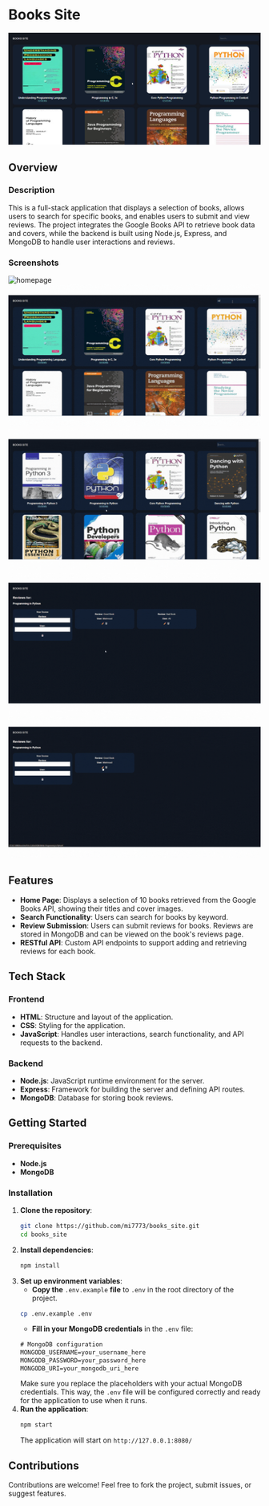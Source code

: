 # Books Site
![Books Site](books_site.png)
## Overview
### Description
This is a full-stack application that displays a selection of books, allows users to search for specific books, and enables users to submit and view reviews. The project integrates the Google Books API to retrieve book data and covers, while the backend is built using Node.js, Express, and MongoDB to handle user interactions and reviews.
### Screenshots
![homepage](homepage.gif)
![search](search.gif)
![submit_a_review](submit_a_review.gif)
![delete_a_review](delete_a_review.gif)
![edit_a_review](edit_a_review.gif)
## Features
- **Home Page**: Displays a selection of 10 books retrieved from the Google Books API, showing their titles and cover images.
- **Search Functionality**: Users can search for books by keyword.
- **Review Submission**: Users can submit reviews for books. Reviews are stored in MongoDB and can be viewed on the book's reviews page.
- **RESTful API**: Custom API endpoints to support adding and retrieving reviews for each book.
## Tech Stack
### Frontend
- **HTML**: Structure and layout of the application.
- **CSS**: Styling for the application.
- **JavaScript**: Handles user interactions, search functionality, and API requests to the backend.
### Backend
- **Node.js**: JavaScript runtime environment for the server.
- **Express**: Framework for building the server and defining API routes.
- **MongoDB**: Database for storing book reviews.
## Getting Started
### Prerequisites
- **Node.js**
- **MongoDB**
### Installation
1. **Clone the repository**:
   ```bash
   git clone https://github.com/mi7773/books_site.git
   cd books_site
   ```
2. **Install dependencies**:
   ```bash
   npm install
   ```
3. **Set up environment variables**:
   - **Copy the** `.env.example` **file** to `.env` in the root directory of the project.
   ```bash
   cp .env.example .env
   ```
   - **Fill in your MongoDB credentials** in the `.env` file:
   ```
   # MongoDB configuration
   MONGODB_USERNAME=your_username_here
   MONGODB_PASSWORD=your_password_here
   MONGODB_URI=your_mongodb_uri_here
   ```
   Make sure you replace the placeholders with your actual MongoDB credentials.
   This way, the `.env` file will be configured correctly and ready for the application to use when it runs.
4. **Run the application**:
   ```bash
   npm start
   ```
   The application will start on `http://127.0.0.1:8080/`
## Contributions
Contributions are welcome! Feel free to fork the project, submit issues, or suggest features.
